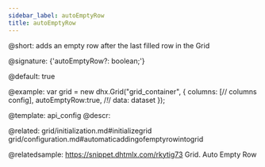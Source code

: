```yaml
---
sidebar_label: autoEmptyRow
title: autoEmptyRow
---          
```


@short: adds an empty row after the last filled row in the Grid

@signature: {'autoEmptyRow?: boolean;'}

@default: true

@example: 
var grid = new dhx.Grid("grid_container", {
	columns: [// columns config],
	autoEmptyRow:true,  /*!*/
	data: dataset
});


@template:	api_config
@descr: 

@related: grid/initialization.md#initializegrid
grid/configuration.md#automaticaddingofemptyrowintogrid

@relatedsample:
https://snippet.dhtmlx.com/rkytig73	Grid. Auto Empty Row
